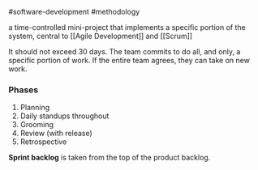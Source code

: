 
#software-development #methodology 

a time-controlled mini-project that implements a specific portion of the system, central to [[Agile Development]] and [[Scrum]]


 It should not exceed 30 days. The team commits to do all, and only, a specific portion of work. If the entire team agrees, they can take on new work.
### Phases
1. Planning
2. Daily standups throughout
3. Grooming
4. Review (with release)
5. Retrospective

**Sprint backlog** is taken from the top of the product backlog.